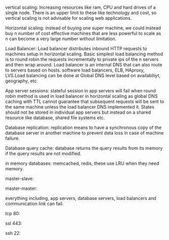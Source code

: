 vertical scaling: Increasing resources like ram, CPU and hard drives of a single node. There is an upper limit to these like technology and cost, so vertical scaling is not advisable for scaling web applications.

Horizontal scaling: instead of buying one super machine, we could instead buy n number of cost effective machines that are less powerful to scale as n can become a very large number without limitation.

Load Balancer: Load balancer distributes inbound HTTP requests to machines setup in horizontal scaling. Basic simplest load balancing method is to round robin the requests incrementally to private ips of the n servers and then wrap around. Load balancer is an internal DNS  that can also route to servers based on hosts. software load balancers, ELB, HAproxy, LVS.Load balancing can be done at Global DNS level based on availabiliyt, geography, etc

App server sessions: stateful session in app servers will fail when round robin method is used in load balancer in horizontal scaling as global DNS caching with TTL cannot guarantee that subsequent requests will be sent to the same machine unless the load balancer DNS implemented it. States should not be stored in individual app servers but instead on a shared resource like database, shared file systems etc.

Database replication: replication means to have a synchronous copy of the database server in another machine to prevent data loss in case of machine failure.


Database query cache: database returns the query results from its memory if the query results are not modified.

in memory databases: memcached, redis, these use LRU when they need memory.


master-slave:

master-master:

everything including, app servers, database servers, load balancers and communication link can fail.

tcp 80:

ssl 443:

ssh 22:
